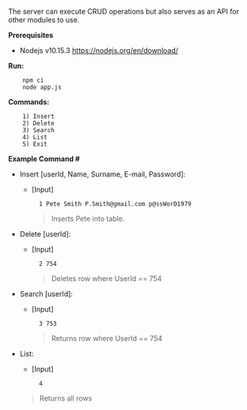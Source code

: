 The server can execute CRUD operations but also serves as an API for other modules to use.

**Prerequisites**
* Nodejs v10.15.3 https://nodejs.org/en/download/

**Run:**
```
    npm ci
    node app.js
```

**Commands:**
```
    1) Insert
    2) Delete
    3) Search
    4) List
    5) Exit
```

**Example Command #**
    
* Insert [userId, Name, Surname, E-mail, Password]:
    
    * [Input]  
    
            1 Pete Smith P.Smith@gmail.com p@ssWorD1979
        > Inserts Pete into table.
    
* Delete [userId]:

    * [Input] 

            2 754
        > Deletes row where UserId == 754
    
* Search [userId]:
    
    * [Input] 
            
            3 753
        > Returns row where UserId == 754
    
* List:
    
    * [Input]
    
            4
     > Returns all rows
